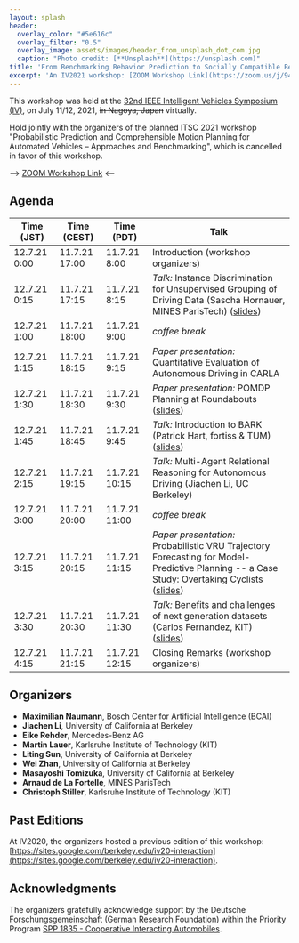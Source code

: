 ```yaml
---
layout: splash
header:
  overlay_color: "#5e616c"
  overlay_filter: "0.5"
  overlay_image: assets/images/header_from_unsplash_dot_com.jpg
  caption: "Photo credit: [**Unsplash**](https://unsplash.com)"
title: 'From Benchmarking Behavior Prediction to Socially Compatible Behavior Generation in Autonomous Driving'
excerpt: 'An IV2021 workshop: [ZOOM Workshop Link](https://zoom.us/j/94470083661?pwd=b1Vjd2Q2TWliNjR4SjI0R2ZDblRiQT09)'
---
```


This workshop was held at the [32nd IEEE Intelligent Vehicles Symposium (IV)](https://2021.ieee-iv.org/), on July 11/12, 2021, ~~in Nagoya, Japan~~ virtually.

Hold jointly with the organizers of the planned ITSC 2021 workshop "Probabilistic Prediction and Comprehensible Motion Planning for Automated Vehicles – Approaches and Benchmarking", which is cancelled in favor of this workshop.

--> [ZOOM Workshop Link](https://zoom.us/j/94470083661?pwd=b1Vjd2Q2TWliNjR4SjI0R2ZDblRiQT09) <--

## Agenda

| Time (JST)   | Time (CEST)   | Time (PDT)    | Talk                                                                                                                            |
| ------------ | ------------- | ------------- | ------------------------------------------------------------------------------------------------------------------------------- |
| 12.7.21 0:00 | 11.7.21 17:00 | 11.7.21 8:00  | Introduction (workshop organizers)                                                                                              |
| 12.7.21 0:15 | 11.7.21 17:15 | 11.7.21 8:15  | *Talk:* Instance Discrimination for Unsupervised Grouping of Driving Data (Sascha Hornauer, MINES ParisTech) ([slides](https://docs.google.com/presentation/d/1R9VIyIw42eF21Vn-wWDQiKCKqqLbL5zB_GHwfx-RvVo/edit?usp=sharing))                     |
| 12.7.21 1:00 | 11.7.21 18:00 | 11.7.21 9:00  | *coffee break*                                                                                                                    |
| 12.7.21 1:15 | 11.7.21 18:15 | 11.7.21 9:15  | *Paper presentation:* Quantitative Evaluation of Autonomous Driving in CARLA                                                      |
| 12.7.21 1:30 | 11.7.21 18:30 | 11.7.21 9:30  | *Paper presentation:* POMDP Planning at Roundabouts ([slides](assets/slides/bey_pomdp.pdf))                                                                              |
| 12.7.21 1:45 | 11.7.21 18:45 | 11.7.21 9:45  | *Talk:* Introduction to BARK (Patrick Hart, fortiss & TUM) ([slides](assets/slides/bark.pdf))                                                                                 |
| 12.7.21 2:15 | 11.7.21 19:15 | 11.7.21 10:15 | *Talk:* Multi-Agent Relational Reasoning for Autonomous Driving (Jiachen Li, UC Berkeley)                                         |
| 12.7.21 3:00 | 11.7.21 20:00 | 11.7.21 11:00 | *coffee break*                                                                                                                    |
| 12.7.21 3:15 | 11.7.21 20:15 | 11.7.21 11:15 | *Paper presentation:* Probabilistic VRU Trajectory Forecasting for Model-Predictive Planning -- a Case Study: Overtaking Cyclists ([slides](assets/slides/schneegans_forecasting.pdf)) |
| 12.7.21 3:30 | 11.7.21 20:30 | 11.7.21 11:30 | *Talk:* Benefits and challenges of next generation datasets (Carlos Fernandez, KIT) ([slides](assets/slides/fernandez_datasets.pdf))                                              |
| 12.7.21 4:15 | 11.7.21 21:15 | 11.7.21 12:15 | Closing Remarks (workshop organizers)                                                                                           |

## Organizers

- **Maximilian Naumann**, Bosch Center for Artificial Intelligence (BCAI)
- **Jiachen Li**, University of California at Berkeley
- **Eike Rehder**, Mercedes-Benz AG
- **Martin Lauer**, Karlsruhe Institute of Technology (KIT)
- **Liting Sun**, University of California at Berkeley
- **Wei Zhan**, University of California at Berkeley
- **Masayoshi Tomizuka**, University of California at Berkeley
- **Arnaud de La Fortelle**, MINES ParisTech
- **Christoph Stiller**, Karlsruhe Institute of Technology (KIT)

## Past Editions

At IV2020, the organizers hosted a previous edition of this workshop: [https://sites.google.com/berkeley.edu/iv20-interaction](https://sites.google.com/berkeley.edu/iv20-interaction).

## Acknowledgments

The organizers gratefully acknowledge support by the Deutsche Forschungsgemeinschaft (German Research Foundation) within the Priority Program [SPP 1835 - Cooperative Interacting Automobiles](https://www.coincar.de/).
